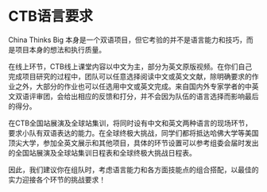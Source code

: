 # CTB语言要求

China Thinks Big 本身是一个双语项目，但它考验的并不是语言能力和技巧，而是项目本身的想法和执行质量。

在线上环节，CTB线上课堂内容以中文为主，部分为英文原版视频。在你们自己完成项目研究的过程中，团队可以任意选择阅读中文或英文文献，除明确要求的作业之外，大部分的作业也可以任选用中文或英文完成。来自国内外专家学者的中英文双语评审团，会给出相应的反馈和打分，并不会因为队伍的语言选择而影响最后的得分。

在CTB全国站展演及全球站集训，将同时设有中文和英文两种语言的现场环节，要求小队有双语表达的能力。在全球终极大挑战，同学们都将抵达哈佛大学等美国顶尖大学，参加全英文展示和其他项目，具体的环节设置可以参考组委会届时发出的全国站展演及全球站集训日程表和全球终极大挑战日程表。

因此，我们建议你在组队时，考虑语言能力和各方面技能点的组合搭配，以最佳的实力迎接各个环节的挑战要求！

